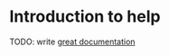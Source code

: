 # Introduction to help

TODO: write [great documentation](http://jacobian.org/writing/what-to-write/)
